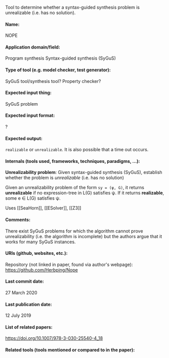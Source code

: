 Tool to determine whether a syntax-guided synthesis problem is unrealizable (i.e. has no solution).

#### Name:
NOPE

#### Application domain/field:
Program synthesis
Syntax-guided synthesis (SyGuS)

#### Type of tool (e.g. model checker, test generator):
SyGuS tool/synthesis tool? Property checker?

#### Expected input thing:
SyGuS problem

#### Expected input format:
?

#### Expected output:
`realizable` or `unrealizable`.
It is also possible that a time out occurs.

#### Internals (tools used, frameworks, techniques, paradigms, ...):
**Unrealizability problem**: Given syntax-guided synthesis (SyGuS), establish whether the problem is *unrealizable* (i.e. has no solution)

Given an unrealizability problem of the form `sy = (ψ, G)`, it returns **unrealizable** if no expression-tree in L(G) satisfies ψ. If it returns **realizable**, some e ∈ L(G) satisfies ψ. 

Uses [[SeaHorn]], [[ESolver]], [[Z3]]

#### Comments:
There exist SyGuS problems for which the algorithm cannot prove unrealizability (i.e. the algorithm is incomplete) but the authors argue that it works for many SyGuS instances.

#### URIs (github, websites, etc.):
Repository (not linked in paper, found via author's webpage): https://github.com/Herbping/Nope

#### Last commit date:
27 March 2020

#### Last publication date:
12 July 2019

#### List of related papers:
https://doi.org/10.1007/978-3-030-25540-4_18

#### Related tools (tools mentioned or compared to in the paper):